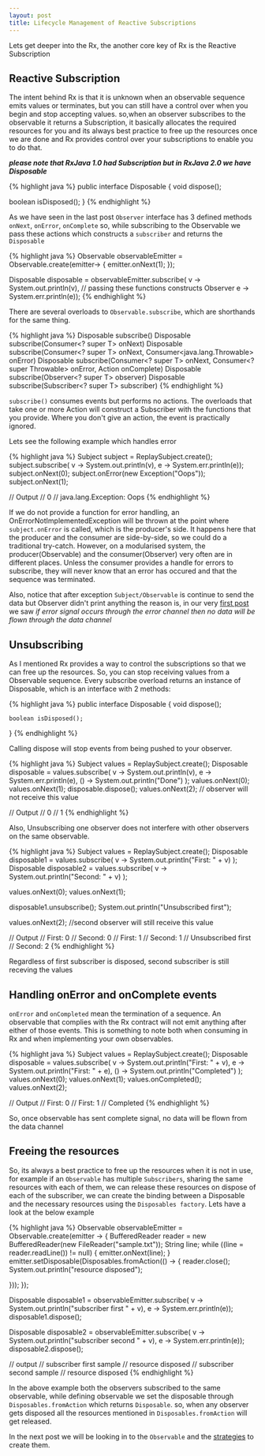 ```yaml
---
layout: post
title: Lifecycle Management of Reactive Subscriptions
---
```


Lets get deeper into the Rx, the another core key of Rx is the Reactive Subscription

## Reactive Subscription

The intent behind Rx is that it is unknown when an observable sequence emits values or terminates, but you can still have a control over when you begin and stop accepting values. so,when an observer subscribes to the observable it returns a Subscription, it basically allocates the required resources for you and its always best practice to free up the resources once we are done and Rx provides control over your subscriptions to enable you to do that.

***please note that RxJava 1.0 had Subscription but in RxJava 2.0 we have Disposable***

{% highlight java %}
public interface Disposable {
  void dispose();

  boolean isDisposed();
}
{% endhighlight %}

As we have seen in the last post `Observer` interface has 3 defined methods `onNext`, `onError`,
`onComplete` so, while subscribing to the Observable we pass these actions which constructs a `subscriber` and returns the `Disposable`

{% highlight java %}
Observable observableEmitter = Observable.create(emitter-> {
  emitter.onNext(1);
});

Disposable disposable = observableEmitter.subscribe(
        v -> System.out.println(v), // passing these functions constructs Observer
        e -> System.err.println(e));
{% endhighlight %}

There are several overloads to `Observable.subscribe`, which are shorthands for the same thing.

{% highlight java %}
Disposable  subscribe()
Disposable  subscribe(Consumer<? super T> onNext)
Disposable  subscribe(Consumer<? super T> onNext, Consumer<java.lang.Throwable> onError)
Disposable  subscribe(Consumer<? super T> onNext, Consumer<? super Throwable> onError, Action onComplete)
Disposable  subscribe(Observer<? super T> observer)
Disposable  subscribe(Subscriber<? super T> subscriber)
{% endhighlight %}

`subscribe()` consumes events but performs no actions. The overloads that take one or more Action will construct a Subscriber with the functions that you provide. Where you don't give an action, the event is practically ignored.

Lets see the following example which handles error

{% highlight java %}
Subject<Integer> subject = ReplaySubject.create();
subject.subscribe(
  v -> System.out.println(v),
  e -> System.err.println(e));
subject.onNext(0);
subject.onError(new Exception("Oops"));
subject.onNext(1);

// Output
// 0
// java.lang.Exception: Oops
{% endhighlight %}

If we do not provide a function for error handling, an OnErrorNotImplementedException will be thrown at the point where `subject.onError` is called, which is the producer's side. It happens here that the producer and the consumer are side-by-side, so we could do a traditional try-catch. However, on a modularised system, the producer(Observable) and the consumer(Observer) very often are in different places. Unless the consumer provides a handle for errors to subscribe, they will never know that an error has occured and that the sequence was terminated.

Also, notice that after exception `Subject/Observable` is continue to send the data but Observer didn't print anything the reason is, in our very [first post](https://www.linkedin.com/pulse/reactive-programming-step-ahead-functional-murtaza-bagwala/) we saw _if error signal occurs through the error channel then no data will be flown through the data channel_

## Unsubscribing

As I mentioned Rx provides a way to control the subscriptions so that we can free up the resources. So, you can stop receiving values from a Observable sequence. Every subscribe overload returns an instance of Disposable, which is an interface with 2 methods:

{% highlight java %}
public interface Disposable {
    void dispose();

    boolean isDisposed();
}
{% endhighlight %}

Calling dispose will stop events from being pushed to your observer.

{% highlight java %}
Subject<Integer>  values = ReplaySubject.create();
Disposable disposable = values.subscribe(
    v -> System.out.println(v),
    e -> System.err.println(e),
    () -> System.out.println("Done")
);
values.onNext(0);
values.onNext(1);
disposable.dispose();
values.onNext(2); // observer will not receive this value

// Output
// 0
// 1
{% endhighlight %}

Also, Unsubscribing one observer does not interfere with other observers on the same observable.

{% highlight java %}
Subject<Integer>  values = ReplaySubject.create();
Disposable disposable1 = values.subscribe(
    v -> System.out.println("First: " + v)
);
Disposable disposable2 = values.subscribe(
  v -> System.out.println("Second: " + v)
);

values.onNext(0);
values.onNext(1);

disposable1.unsubscribe();
System.out.println("Unsubscribed first");

values.onNext(2); //second observer will still receive this value


// Output
// First: 0
// Second: 0
// First: 1
// Second: 1
// Unsubscribed first
// Second: 2
{% endhighlight %}

Regardless of first subscriber is disposed, second subscriber is still receving the values

## Handling onError and onComplete events

`onError` and `onCompleted` mean the termination of a sequence. An observable that complies with the Rx contract will not emit anything after either of those events. This is something to note both when consuming in Rx and when implementing your own observables.

{% highlight java %}
Subject<Integer>  values = ReplaySubject.create();
Disposable disposable = values.subscribe(
    v -> System.out.println("First: " + v),
    e -> System.out.println("First: " + e),
    () -> System.out.println("Completed")
);
values.onNext(0);
values.onNext(1);
values.onCompleted();
values.onNext(2);


// Output
// First: 0
// First: 1
// Completed
{% endhighlight %}

So, once observable has sent complete signal, no data will be flown from the data channel

## Freeing the resources

So, its always a best practice to free up the resources when it is not in use, for example if an `Observable` has multiple `Subscribers`, sharing the same resources with each of them, we can release these resources on dispose of each of the subscriber, we can create the binding between a Disposable and the necessary resources using the `Disposables factory`. Lets have a look at the below example

{% highlight java %}
Observable observableEmitter = Observable.create(emitter -> {
  BufferedReader reader = new BufferedReader(new FileReader("sample.txt"));
  String line;
  while ((line = reader.readLine()) != null)
  {
      emitter.onNext(line);
  }
  emitter.setDisposable(Disposables.fromAction(() -> {
      reader.close();
      System.out.println("resource disposed");

  }));
});

Disposable disposable1 = observableEmitter.subscribe(
        v -> System.out.println("subscriber first " + v),
        e -> System.err.println(e));
disposable1.dispose();

Disposable disposable2 = observableEmitter.subscribe(
        v -> System.out.println("subscriber second " + v),
        e -> System.err.println(e));
disposable2.dispose();


// output
// subscriber first sample
// resource disposed
// subscriber second sample
// resource disposed
{% endhighlight %}

In the above example both the observers subscribed to the same observable, while defining observable we set the disposable through `Disposables.fromAction` which returns `Disposable`. so, when any observer gets disposed all the resources mentioned in `Disposables.fromAction` will get released.

In the next post we will be looking in to the `Observable` and the [strategies]((https://murtaza-bagwala.github.io/Lifecycle-Management/)) to create them.

